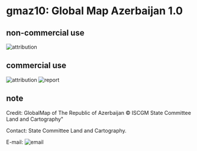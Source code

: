 # gmaz10: Global Map Azerbaijan 1.0
## non-commercial use
![attribution](https://globalmaps.github.io/globalmaps/attribution.png)
## commercial use
![attribution](https://globalmaps.github.io/globalmaps/attribution.png)  ![report](https://globalmaps.github.io/globalmaps/report.png)

## note
Credit: GlobalMap of The Republic of Azerbaijan © ISCGM State Committee Land and Cartography"

Contact: State Committee Land and Cartography.

E-mail: ![email](https://www.iscgm.org/gmd/images/email/azerbaijan.png)
